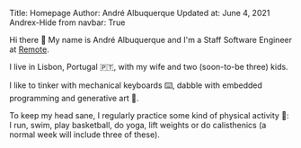 Title:       Homepage
Author:      André Albuquerque
Updated at:  June 4, 2021
Andrex-Hide from navbar: True

Hi there :wave: My name is André Albuquerque and I'm a Staff Software Engineer at [Remote](https://remote.com).

I live in Lisbon, Portugal 🇵🇹, with my wife and two (soon-to-be three) kids.

I like to tinker with mechanical keyboards ⌨️, dabble with embedded programming and generative art :art:.

To keep my head sane, I regularly practice some kind of physical activity :running:: I run, swim, play basketball, do yoga, lift weights or do calisthenics (a normal week will include three of these).
